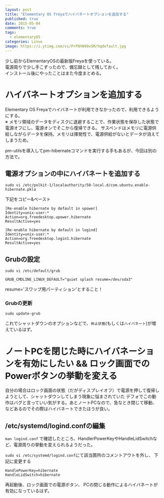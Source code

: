 ```yaml
---
layout: post
title: "Elementary OS freyaでハイバネートオプションを追加する"
published: true
date: 2015-05-04
comments: true
tags: 
  - elementaryOS
categories: Linux
image: https://i.ytimg.com/vi/PrFNYW99vSM/hqdefault.jpg
---
```


少し前からElementaryOSの最新版Freyaを使っている。  
電源周りで少し手こずったので、備忘録として残しておく。  
インストール後にやったことはまた今度まとめる。  

# ハイバネートオプションを追加する

Elementary OS Freyaでハイバネートが利用できなかったので、利用できるようにする。  
※ メモリ領域のデータをディスクに退避することで、作業状態を保存した状態で電源オフにし、電源オンでそこから復帰できる。
サスペンドはメモリに電源供給しながらデータを保持。メモリは揮発性で、電源供給がないとデータが消えてしまうため。

pm-utilsを導入してpm-hibernateコマンドを実行する手もあるが、今回は別の方法で。

## 電源オプションの中にハイバネートを追加する

`sudo vi /etc/polkit-1/localauthority/50-local.d/com.ubuntu.enable-hibernate.pkla`

<!-- more -->

下記をコピー&ペースト

```
[Re-enable hibernate by default in upower]
Identity=unix-user:*
Action=org.freedesktop.upower.hibernate
ResultActive=yes

[Re-enable hibernate by default in logind]
Identity=unix-user:*
Action=org.freedesktop.login1.hibernate
ResultActive=yes
```

## Grubの設定
`sudo vi /etc/default/grub`

```
GRUB_CMDLINE_LINUX_DEFAULT="quiet splash resume=/dev/sda3"
```
resume='スワップ用パーティション'とすること！

### Grubの更新

`sudo update-grub`

これでシャットダウンのオプションなどで、`休止状態`(もしくは`ハイバネート`)が増えているはず。


# ノートPCを閉じた時にハイバネーションを有効にしたい && ロック画面でのPowerボタンの挙動を変える

自分の場合はロック画面の状態（だがディスプレイオフ）で電源を押して復帰しようとして、シャットダウンしてしまう現象に悩まされていた
デフォでこの動作はバグと言っていい気がする。あとノートPCなので、急なとき閉じて移動、などあるのでその際はハイバネートできたほうが良い。

## /etc/systemd/logind.confの編集
`man logind.conf` で確認したところ、HandlerPowerKeyやHandleLidSwitchなど、電源周りの挙動を変えられるようだった。

`sudo vi /etc/systemd/logind.conf`にて該当箇所のコメントアウトを外し、 下記に変更する

```
HandlePowerKey=hibernate
HandleLidSwitch=hibernate
```

再起動後、ロック画面での電源ボタン、 PCの閉じる動作によるハイバネートが有効になっているはず。

